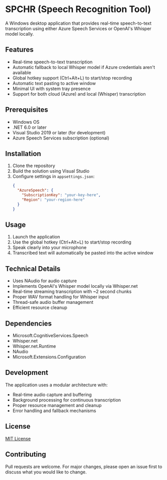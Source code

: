 # SPCHR (Speech Recognition Tool)

A Windows desktop application that provides real-time speech-to-text transcription using either Azure Speech Services or OpenAI's Whisper model locally.

## Features

- Real-time speech-to-text transcription
- Automatic fallback to local Whisper model if Azure credentials aren't available
- Global hotkey support (Ctrl+Alt+L) to start/stop recording
- Automatic text pasting to active window
- Minimal UI with system tray presence
- Support for both cloud (Azure) and local (Whisper) transcription

## Prerequisites

- Windows OS
- .NET 6.0 or later
- Visual Studio 2019 or later (for development)
- Azure Speech Services subscription (optional)

## Installation

1. Clone the repository
2. Build the solution using Visual Studio
3. Configure settings in `appsettings.json`:
   ```json
   {
     "AzureSpeech": {
       "SubscriptionKey": "your-key-here",
       "Region": "your-region-here"
     }
   }
   ```

## Usage

1. Launch the application
2. Use the global hotkey (Ctrl+Alt+L) to start/stop recording
3. Speak clearly into your microphone
4. Transcribed text will automatically be pasted into the active window

## Technical Details

- Uses NAudio for audio capture
- Implements OpenAI's Whisper model locally via Whisper.net
- Real-time streaming transcription with ~2 second chunks
- Proper WAV format handling for Whisper input
- Thread-safe audio buffer management
- Efficient resource cleanup

## Dependencies

- Microsoft.CognitiveServices.Speech
- Whisper.net
- Whisper.net.Runtime
- NAudio
- Microsoft.Extensions.Configuration

## Development

The application uses a modular architecture with:
- Real-time audio capture and buffering
- Background processing for continuous transcription
- Proper resource management and cleanup
- Error handling and fallback mechanisms

## License

[MIT License](LICENSE)

## Contributing

Pull requests are welcome. For major changes, please open an issue first to discuss what you would like to change. 